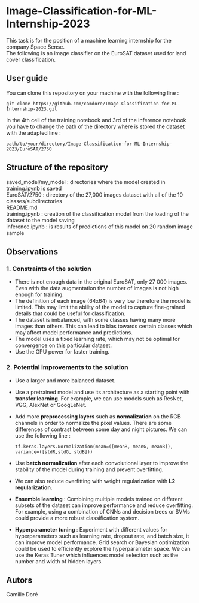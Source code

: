 # Image-Classification-for-ML-Internship-2023

This task is for the position of a machine learning internship for the company Space Sense.  
The following is an image classifier on the EuroSAT dataset used for land cover classification.

## User guide

You can clone this repository on your machine with the following line :  

    git clone https://github.com/camdore/Image-Classification-for-ML-Internship-2023.git

In the 4th cell of the training notebook and 3rd of the inference notebook you have to change the path of the directory where is stored the dataset with the adapted line :  

    path/to/your/directory/Image-Classification-for-ML-Internship-2023/EuroSAT/2750
## Structure of the repository 

saved_model/my_model : directories where the model created in training.ipynb is saved  
EuroSAT/2750 : directory of the 27,000 images dataset with all of the 10 classes/subdirectories  
README.md  
training.ipynb : creation of the classification model from the loading of the dataset to the model saving  
inference.ipynb : is results of predictions of this model on 20 random image sample  

## Observations
### 1. Constraints of the solution

- There is not enough data in the original EuroSAT, only 27 000 images. Even with the data augmentation the number of images is not high enough for training. 
- The definition of each image (64x64) is very low therefore the model is limited. This may limit the ability of the model to capture fine-grained details that could be useful for classification.
- The dataset is imbalanced, with some classes having many more images than others. This can lead to bias towards certain classes which may affect model performance and predictions.
- The model uses a fixed learning rate, which may not be optimal for convergence on this particular dataset.
- Use the GPU power for faster training.

### 2. Potential improvements to the solution

- Use a larger and more balanced dataset.
- Use a pretrained model and use its architecture as a starting point with **transfer learning**. For example, we can use models such as ResNet, VGG, AlexNet or GoogLeNet.
- Add more **preprocessing layers** such as **normalization** on the RGB channels in order to normalize the pixel values. There are some differences of contrast between some day and night pictures. We can use the following line :   
   
    `tf.keras.layers.Normalization(mean=([meanR, meanG, meanB]), variance=([stdR,stdG, stdB]))`

- Use **batch normalization** after each convolutional layer to improve the stability of the model during training and prevent overfitting.
- We can also reduce overfitting with weight regularization with **L2 regularization**.
- **Ensemble learning** : Combining multiple models trained on different subsets of the dataset can improve performance and reduce overfitting. For example, using a combination of CNNs and decision trees or SVMs could provide a more robust classification system.
- **Hyperparameter tuning** : Experiment with different values for hyperparameters such as learning rate, dropout rate, and batch size, it can improve model performance. Grid search or Bayesian optimization could be used to efficiently explore the hyperparameter space. We can use the Keras Tuner which influences model selection such as the number and width of hidden layers.

## Autors 
Camille Doré
